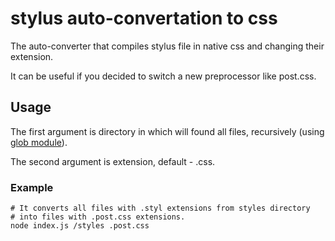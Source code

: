 # stylus auto-convertation to css

Thе auto-converter that compiles stylus file in native css and changing their extension.

It can be useful if you decided to switch a new preprocessor like post.css.

## Usage

The first argument is  directory in which will found all files, recursively  (using [glob module](https://www.npmjs.com/package/glob)).

The second argument is extension, default - .css.

### Example

```
# It converts all files with .styl extensions from styles directory
# into files with .post.css extensions.
node index.js /styles .post.css
```
